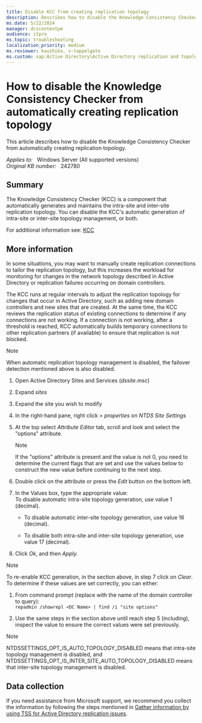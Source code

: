 ```yaml
---
title: Disable KCC from creating replication topology
description: Describes how to disable the Knowledge Consistency Checker from automatically creating replication topology.
ms.date: 5/22/2024
manager: dcscontentpm
audience: itpro
ms.topic: troubleshooting
localization_priority: medium
ms.reviewer: kaushika, v-tappelgate
ms.custom: sap:Active Directory\Active Directory replication and topology, csstroubleshoot
---
```

# How to disable the Knowledge Consistency Checker from automatically creating replication topology

This article describes how to disable the Knowledge Consistency Checker from automatically creating replication topology.

_Applies to:_ &nbsp; Windows Server (All supported versions)  
_Original KB number:_ &nbsp; 242780

## Summary

The Knowledge Consistency Checker (KCC) is a component that automatically generates and maintains the intra-site and inter-site replication topology. You can disable the KCC's automatic generation of intra-site or inter-site topology management, or both.

For additional information see: [KCC](/windows-server/identity/ad-ds/get-started/replication/active-directory-replication-concepts#BKMK_2)

## More information

In some situations, you may want to manually create replication connections to tailor the replication topology, but this increases the workload for monitoring for changes in the network topology described in Active Directory or replication failures occurring on domain controllers.

The KCC runs at regular intervals to adjust the replication topology for changes that occur in Active Directory, such as adding new domain controllers and new sites that are created. At the same time, the KCC reviews the replication status of existing connections to determine if any connections are not working. If a connection is not working, after a threshold is reached, KCC automatically builds temporary connections to other replication partners (if available) to ensure that replication is not blocked.

> [!NOTE]
> When automatic replication topology management is disabled, the failover detection mentioned above is also disabled.

1. Open Active Directory Sites and Services (*dssite.msc*)

1. Expand *sites*

1. Expand the site you wish to modify

1. In the right-hand pane, right click > *properties* on *NTDS Site Settings*

1. At the top select *Attribute Editor* tab, scroll and look and select the "options" attribute.

   > [!NOTE]
   > If the "options" attribute is present and the value is not 0, you need to determine the current flags that are set and use the values below to construct the new value before continuing to the next step.
1. Double click on the attribute or press the *Edit* button on the bottom left.

1. In the Values box, type the appropriate value:  
To disable automatic intra-site topology generation, use value 1 (decimal).

   - To disable automatic inter-site topology generation, use value 16 (decimal).
   
   - To disable both intra-site and inter-site topology generation, use value 17 (decimal).
   
1. Click *Ok*, and then *Apply.*

> [!NOTE]
> To re-enable KCC generation, in the section above, in step 7 click on *Clear*.
To determine if these values are set correctly, you can either:

1. From command prompt (replace *<DC Name>* with the name of the domain controller to query):  
`repadmin /showrepl <DC Name> | find /i "site options"`

1. Use the same steps in the section above until reach step 5 (including), inspect the value to ensure the correct values were set previously.

> [!NOTE]
> NTDSSETTINGS_OPT_IS_AUTO_TOPOLOGY_DISABLED means that intra-site topology management is disabled, and NTDSSETTINGS_OPT_IS_INTER_SITE_AUTO_TOPOLOGY_DISABLED means that inter-site topology management is disabled.

## Data collection

If you need assistance from Microsoft support, we recommend you collect the information by following the steps mentioned in [Gather information by using TSS for Active Directory replication issues](../../windows-client/windows-troubleshooters/gather-information-using-tss-ad-replication.md).
